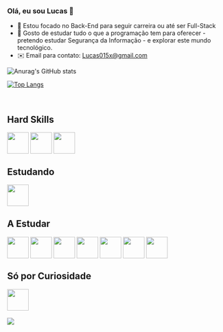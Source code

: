 ### Olá, eu sou Lucas 👋

- 🔭 Estou focado no Back-End para seguir carreira ou até ser Full-Stack
- 🌱 Gosto de estudar tudo o que a programação tem para oferecer - pretendo estudar Segurança da Informação - e explorar este mundo tecnológico.
- ✉️ Email para contato: Lucas015x@gmail.com

![Anurag's GitHub stats](https://github-readme-stats.vercel.app/api?username=Lucas-M7&show_icons=true&theme=dark)

[![Top Langs](https://github-readme-stats.vercel.app/api/top-langs/?username=Lucas-M7&layout=compact&theme=dark)](https://github.com/Lucas-M7/github-readme-stats)


<div style="display: inline_block"><br>

<h2>Hard Skills</h2>

<img align="center" height="50px" width="50px" src="https://cdn.jsdelivr.net/gh/devicons/devicon/icons/css3/css3-original.svg" /> 

<img align="center" height="50px" width="50px" src="https://cdn.jsdelivr.net/gh/devicons/devicon/icons/html5/html5-original.svg" />

<img align="center" height="50px" width="50px" src="https://cdn.jsdelivr.net/gh/devicons/devicon/icons/javascript/javascript-original.svg" />

<h2>Estudando</h2>

<img align="center" height="50px" width="50px" src="https://cdn.jsdelivr.net/gh/devicons/devicon/icons/csharp/csharp-original.svg" />

<h2>A Estudar</h2>

<img align="center" height="50px" src="https://cdn.jsdelivr.net/gh/devicons/devicon/icons/nodejs/nodejs-plain.svg" />

<img align="center" height="50px" width="50px" src="https://cdn.jsdelivr.net/gh/devicons/devicon/icons/sass/sass-original.svg" />

<img align="center" height="50px" width="50px" src="https://cdn.jsdelivr.net/gh/devicons/devicon/icons/bootstrap/bootstrap-original.svg" />

<img align="center" height="50px" width="50px" src="https://cdn.jsdelivr.net/gh/devicons/devicon/icons/angularjs/angularjs-plain.svg" />

<img align="center" height="50px" src="https://cdn.jsdelivr.net/gh/devicons/devicon/icons/jquery/jquery-plain.svg" />

<img align="center" height="50px" src="https://cdn.jsdelivr.net/gh/devicons/devicon/icons/mysql/mysql-plain.svg" />

<img align="center" height="50px"  src="https://cdn.jsdelivr.net/gh/devicons/devicon/icons/docker/docker-plain.svg" />

<h2>Só por Curiosidade</h2>

<img  align="center" height="50px" src="https://cdn.jsdelivr.net/gh/devicons/devicon/icons/python/python-original.svg" />
</div>
<br>
<div>
   <a href="https://www.linkedin.com/in/lucas-mateus-142832286/" target="_blank"><img src="https://img.shields.io/badge/Linkedin-0000FF?style=for-the-badge&logo=linkedin&logoColor=white"></a>
</div>
